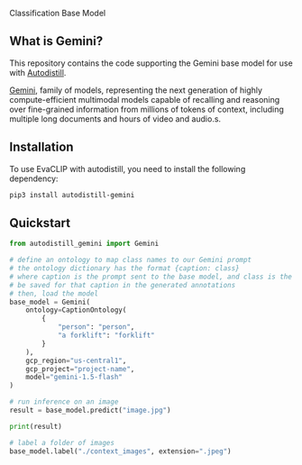 <span class="cls-button">Classification</span>
<span class="bm-button">Base Model</span>

## What is Gemini?

This repository contains the code supporting the Gemini base model for use with [Autodistill](https://github.com/autodistill/autodistill-gemini).

[Gemini](https://blog.google/technology/ai/google-gemini-ai), family of models, representing the next generation of highly
compute-efficient multimodal models capable of recalling and reasoning over fine-grained information
from millions of tokens of context, including multiple long documents and hours of video and audio.s.

## Installation

To use EvaCLIP with autodistill, you need to install the following dependency:

```bash
pip3 install autodistill-gemini
```

## Quickstart

```python
from autodistill_gemini import Gemini

# define an ontology to map class names to our Gemini prompt
# the ontology dictionary has the format {caption: class}
# where caption is the prompt sent to the base model, and class is the label that will
# be saved for that caption in the generated annotations
# then, load the model
base_model = Gemini(
    ontology=CaptionOntology(
        {
            "person": "person",
            "a forklift": "forklift"
        }
    ),
    gcp_region="us-central1",
    gcp_project="project-name",
    model="gemini-1.5-flash"
)

# run inference on an image
result = base_model.predict("image.jpg")

print(result)

# label a folder of images
base_model.label("./context_images", extension=".jpeg")
```